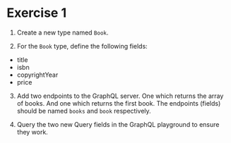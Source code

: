 # Exercise 1

1. Create a new type named `Book`.

2. For the `Book` type, define the following fields:

- title
- isbn
- copyrightYear
- price

3. Add two endpoints to the GraphQL server. One which returns the array of books. And one which returns the first book. The endpoints (fields) should be named `books` and `book` respectively.

4. Query the two new Query fields in the GraphQL playground to ensure they work.

